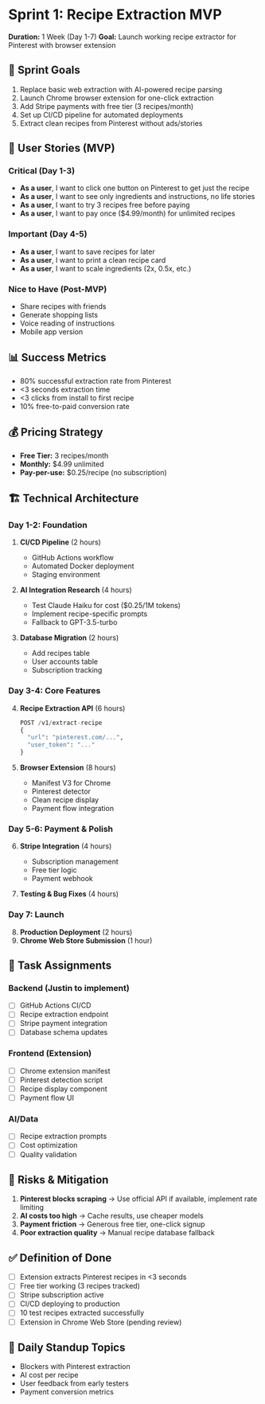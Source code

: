 # Sprint 1: Recipe Extraction MVP
**Duration:** 1 Week (Day 1-7)
**Goal:** Launch working recipe extractor for Pinterest with browser extension

## 🎯 Sprint Goals
1. Replace basic web extraction with AI-powered recipe parsing
2. Launch Chrome browser extension for one-click extraction  
3. Add Stripe payments with free tier (3 recipes/month)
4. Set up CI/CD pipeline for automated deployments
5. Extract clean recipes from Pinterest without ads/stories

## 👥 User Stories (MVP)

### Critical (Day 1-3)
- **As a user**, I want to click one button on Pinterest to get just the recipe
- **As a user**, I want to see only ingredients and instructions, no life stories
- **As a user**, I want to try 3 recipes free before paying
- **As a user**, I want to pay once ($4.99/month) for unlimited recipes

### Important (Day 4-5)
- **As a user**, I want to save recipes for later
- **As a user**, I want to print a clean recipe card
- **As a user**, I want to scale ingredients (2x, 0.5x, etc.)

### Nice to Have (Post-MVP)
- Share recipes with friends
- Generate shopping lists
- Voice reading of instructions
- Mobile app version

## 📊 Success Metrics
- 80% successful extraction rate from Pinterest
- <3 seconds extraction time
- <3 clicks from install to first recipe
- 10% free-to-paid conversion rate

## 💰 Pricing Strategy
- **Free Tier:** 3 recipes/month
- **Monthly:** $4.99 unlimited  
- **Pay-per-use:** $0.25/recipe (no subscription)

## 🏗️ Technical Architecture

### Day 1-2: Foundation
1. **CI/CD Pipeline** (2 hours)
   - GitHub Actions workflow
   - Automated Docker deployment
   - Staging environment

2. **AI Integration Research** (4 hours)
   - Test Claude Haiku for cost ($0.25/1M tokens)
   - Implement recipe-specific prompts
   - Fallback to GPT-3.5-turbo

3. **Database Migration** (2 hours)
   - Add recipes table
   - User accounts table
   - Subscription tracking

### Day 3-4: Core Features  
4. **Recipe Extraction API** (6 hours)
   ```python
   POST /v1/extract-recipe
   {
     "url": "pinterest.com/...",
     "user_token": "..."
   }
   ```

5. **Browser Extension** (8 hours)
   - Manifest V3 for Chrome
   - Pinterest detector
   - Clean recipe display
   - Payment flow integration

### Day 5-6: Payment & Polish
6. **Stripe Integration** (4 hours)
   - Subscription management
   - Free tier logic
   - Payment webhook

7. **Testing & Bug Fixes** (4 hours)

### Day 7: Launch
8. **Production Deployment** (2 hours)
9. **Chrome Web Store Submission** (1 hour)

## 🔧 Task Assignments

### Backend (Justin to implement)
- [ ] GitHub Actions CI/CD
- [ ] Recipe extraction endpoint
- [ ] Stripe payment integration
- [ ] Database schema updates

### Frontend (Extension)
- [ ] Chrome extension manifest
- [ ] Pinterest detection script
- [ ] Recipe display component
- [ ] Payment flow UI

### AI/Data
- [ ] Recipe extraction prompts
- [ ] Cost optimization
- [ ] Quality validation

## 🚨 Risks & Mitigation
1. **Pinterest blocks scraping** → Use official API if available, implement rate limiting
2. **AI costs too high** → Cache results, use cheaper models
3. **Payment friction** → Generous free tier, one-click signup
4. **Poor extraction quality** → Manual recipe database fallback

## ✅ Definition of Done
- [ ] Extension extracts Pinterest recipes in <3 seconds
- [ ] Free tier working (3 recipes tracked)
- [ ] Stripe subscription active
- [ ] CI/CD deploying to production
- [ ] 10 test recipes extracted successfully
- [ ] Extension in Chrome Web Store (pending review)

## 📝 Daily Standup Topics
- Blockers with Pinterest extraction
- AI cost per recipe
- User feedback from early testers
- Payment conversion metrics